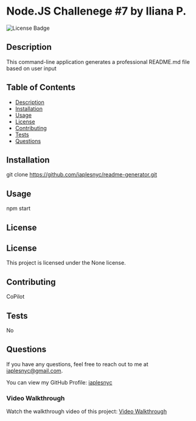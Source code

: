 # Node.JS Challenege #7 by Iliana P.

![License Badge](https://img.shields.io/badge/license-None-blue.svg)

## Description

This command-line application generates a professional README.md file based on user input

## Table of Contents
- [Description](#description)
- [Installation](#installation)
- [Usage](#usage)
- [License](#license)
- [Contributing](#contributing)
- [Tests](#tests)
- [Questions](#questions)

## Installation

git clone https://github.com/iaplesnyc/readme-generator.git

## Usage

npm start

## License


## License

This project is licensed under the None license.


## Contributing

CoPilot

## Tests

No

## Questions

If you have any questions, feel free to reach out to me at [iaplesnyc@gmail.com](mailto:iaplesnyc@gmail.com).

You can view my GitHub Profile: [iaplesnyc](https://github.com/iaplesnyc)

### Video Walkthrough

Watch the walkthrough video of this project: [Video Walkthrough](https://drive.google.com/file/d/1FzgNIv2jDZk2JsGG3xHZGBylndW_DYtz/view)
